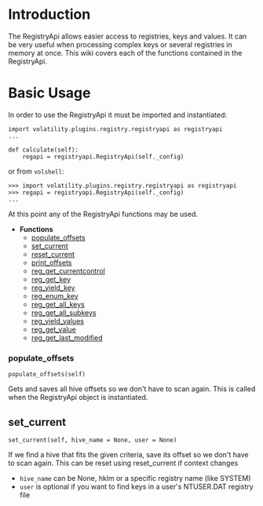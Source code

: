 # Introduction

The RegistryApi allows easier access to registries, keys and values.  It can be very useful when processing complex keys or several registries in memory at once.  This wiki covers each of the functions contained in the RegistryApi.

# Basic Usage

In order to use the RegistryApi it must be imported and instantiated: 

    import volatility.plugins.registry.registryapi as registryapi
    ...
    
    def calculate(self):
        regapi = registryapi.RegistryApi(self._config)
    

or from `volshell`:

    >>> import volatility.plugins.registry.registryapi as registryapi
    >>> regapi = registryapi.RegistryApi(self._config)
    ...

At this point any of the RegistryApi functions may be used.

- **Functions**
	- [populate_offsets](Command-Reference-Registry-Api#populate_offsets)
	- [set_current](Command-Reference-Registry-Api#set_current)
	- [reset_current](Command-Reference-Registry-Api#reset_current)
	- [print_offsets](Command-Reference-Registry-Api#print_offsets)
	- [reg_get_currentcontrol](Command-Reference-Registry-Api#reg_get_currentcontrolset)
	- [reg_get_key](Command-Reference-Registry-Api#reg_get_key)
	- [reg_yield_key](Command-Reference-Registry-Api#reg_yield_key)
	- [reg_enum_key](Command-Reference-Registry-Api#reg_enum_key)
	- [reg_get_all_keys](Command-Reference-Registry-Api#reg_get_all_keys)
	- [reg_get_all_subkeys](Command-Reference-Registry-Api#reg_get_all_subkeys)
	- [reg_yield_values](Command-Reference-Registry-Api#reg_yield_values)
	- [reg_get_value](Command-Reference-Registry-Api#reg_get_value)
	- [reg_get_last_modified](Command-Reference-Registry-Api#reg_get_last_modified)

### populate_offsets

    populate_offsets(self)

Gets and saves all hive offsets so we don't have to scan again.  This is called when the RegistryApi object is instantiated. 

## set_current

    set_current(self, hive_name = None, user = None)

If we find a hive that fits the given criteria, save its offset so we don't have to scan again. This can be reset using reset_current if context changes
- `hive_name` can be None, hklm or a specific registry name (like SYSTEM)
- `user` is optional if you want to find keys in a user's NTUSER.DAT registry file